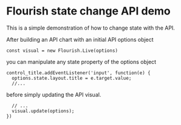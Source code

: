 # Flourish state change API demo

This is a simple demonstration of how to change state with the API.

After building an API chart with an initial API options object

```
const visual = new Flourish.Live(options)
```

you can manipulate any state property of the options object

```
control_title.addEventListener('input', function(e) {
  options.state.layout.title = e.target.value;
  //...
```

before simply updating the API visual.

```
  // ...
  visual.update(options);
})
```

